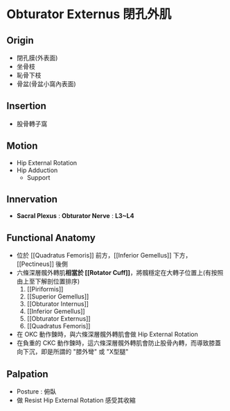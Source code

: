 # Obturator Externus 閉孔外肌
## Origin
* 閉孔膜(外表面)
* 坐骨枝
* 恥骨下枝
* 骨盆(骨盆小窩內表面)  

## Insertion
* 股骨轉子窩  

## Motion
* Hip External Rotation  
* Hip Adduction
	* Support  

## Innervation
* **Sacral Plexus** : **Obturator Nerve** : **L3~L4**  

## Functional Anatomy
* 位於 [[Quadratus Femoris]] 前方，[[Inferior Gemellus]] 下方，[[Pectineus]] 後側
* 六條深層髖外轉肌**相當於 [[Rotator Cuff]]**，將髖穩定在大轉子位置上(有按照由上至下解剖位置排序)
	1. [[Piriformis]]
	2. [[Superior Gemellus]]
	3. [[Obturator Internus]]
	4. [[Inferior Gemellus]]
	5. [[Obturator Externus]]
	6. [[Quadratus Femoris]]
* 在 OKC 動作鍊時，與六條深層髖外轉肌會做 Hip External Rotation
* 在負重的 CKC 動作鍊時，這六條深層髖外轉肌會防止股骨內轉，而導致膝蓋向下沉，即是所謂的 "膝外彎" 或 "X型腿"  
  
## Palpation
* Posture : 俯臥
* 做 Resist Hip External Rotation 感受其收縮